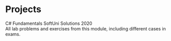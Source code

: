 # Projects
C# Fundamentals SoftUni Solutions 2020 <br>
All lab problems and exercises from this module, including different cases in exams. 
